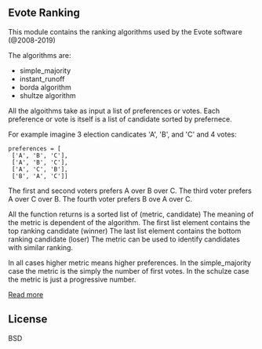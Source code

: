 ## Evote Ranking

This module contains the ranking algorithms used by the Evote software (@2008-2019)

The algorithms are:

- simple_majority
- instant_runoff
- borda algorithm
- shultze algorithm

All the algoithms take as input a list of preferences or votes. 
Each preference or vote is itself is a list of candidate sorted by prefernece.

For example imagine 3 election candicates 'A', 'B', and 'C' and 4 votes:

```
preferences = [
 ['A', 'B', 'C'], 
 ['A', 'B', 'C'],
 ['A', 'C', 'B'],
 ['B', 'A', 'C']]
```
The first and second voters prefers A over B over C.
The third voter prefers A over C over B.
The fourth voter prefers B ove A over C.

All the function returns is a sorted list of (metric, candidate)
The meaning of the metric is dependent of the algorithm.
The first list element contains the top ranking candidate (winner)
The last list element contains the bottom ranking candidate (loser)
The metric can be used to identify candidates with similar ranking.

In all cases higher metric means higher preferences.
In the simple_majority case the metric is the simply the number of first votes.
In the schulze case the metric is just a progressive number.

[Read more](https://en.wikipedia.org/wiki/Ranked_voting)

## License

BSD
